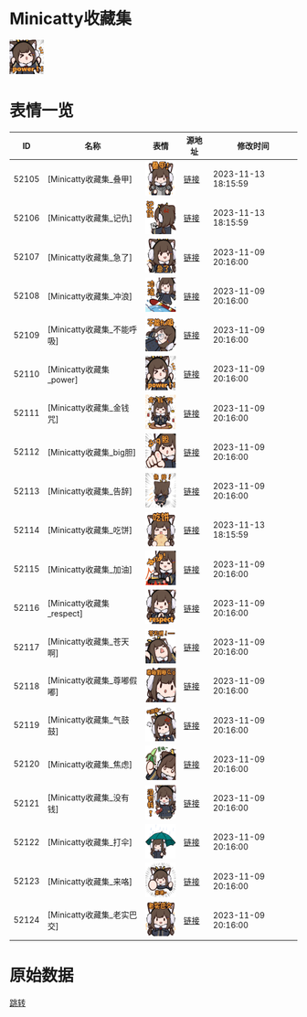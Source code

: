 # Minicatty收藏集

<img src="./cover.png" height="60" alt="cover" />

# 表情一览

|ID|名称|表情|源地址|修改时间|
|----|----|----|----|----|
|52105|[Minicatty收藏集_叠甲]|<img src="./pic/052105_%5BMinicatty收藏集_叠甲%5D.png" height="60" alt="叠甲"/>|[链接](https://i0.hdslb.com/bfs/garb/d1619872f5704e49f52911a1c4fe4151e7833dab.png)|2023-11-13 18:15:59|
|52106|[Minicatty收藏集_记仇]|<img src="./pic/052106_%5BMinicatty收藏集_记仇%5D.png" height="60" alt="记仇"/>|[链接](https://i0.hdslb.com/bfs/garb/aabc3bf28f4344ede17cb3186995d3a15bbada71.png)|2023-11-13 18:15:59|
|52107|[Minicatty收藏集_急了]|<img src="./pic/052107_%5BMinicatty收藏集_急了%5D.png" height="60" alt="急了"/>|[链接](https://i0.hdslb.com/bfs/garb/e1e84245f669efd772253bb4b554be4357284a67.png)|2023-11-09 20:16:00|
|52108|[Minicatty收藏集_冲浪]|<img src="./pic/052108_%5BMinicatty收藏集_冲浪%5D.png" height="60" alt="冲浪"/>|[链接](https://i0.hdslb.com/bfs/garb/5477e18b2cb6a13d22fe442017f56a8ecdf7c210.png)|2023-11-09 20:16:00|
|52109|[Minicatty收藏集_不能呼吸]|<img src="./pic/052109_%5BMinicatty收藏集_不能呼吸%5D.png" height="60" alt="不能呼吸"/>|[链接](https://i0.hdslb.com/bfs/garb/66decae91bd6b87c3439796880badc5ab19e3a99.png)|2023-11-09 20:16:00|
|52110|[Minicatty收藏集_power]|<img src="./pic/052110_%5BMinicatty收藏集_power%5D.png" height="60" alt="power"/>|[链接](https://i0.hdslb.com/bfs/garb/d740436cfca3f74dcfd9b1aa59b7739210185cca.png)|2023-11-09 20:16:00|
|52111|[Minicatty收藏集_金钱咒]|<img src="./pic/052111_%5BMinicatty收藏集_金钱咒%5D.png" height="60" alt="金钱咒"/>|[链接](https://i0.hdslb.com/bfs/garb/55a6609189f34bc1a13b3fba3b1892e5e4144c4e.png)|2023-11-09 20:16:00|
|52112|[Minicatty收藏集_big胆]|<img src="./pic/052112_%5BMinicatty收藏集_big胆%5D.png" height="60" alt="big胆"/>|[链接](https://i0.hdslb.com/bfs/garb/46d09d5f75bc0dec1371bf29212318d05b04b1ba.png)|2023-11-09 20:16:00|
|52113|[Minicatty收藏集_告辞]|<img src="./pic/052113_%5BMinicatty收藏集_告辞%5D.png" height="60" alt="告辞"/>|[链接](https://i0.hdslb.com/bfs/garb/a6794f45c680f48610f2df7bc6871d1acbf3759f.png)|2023-11-09 20:16:00|
|52114|[Minicatty收藏集_吃饼]|<img src="./pic/052114_%5BMinicatty收藏集_吃饼%5D.png" height="60" alt="吃饼"/>|[链接](https://i0.hdslb.com/bfs/garb/2733d7d5e76bd7843bcd4318d1daf1c593cbe09e.png)|2023-11-13 18:15:59|
|52115|[Minicatty收藏集_加油]|<img src="./pic/052115_%5BMinicatty收藏集_加油%5D.png" height="60" alt="加油"/>|[链接](https://i0.hdslb.com/bfs/garb/90559dd202ebd98c206782164253d65472bb0964.png)|2023-11-09 20:16:00|
|52116|[Minicatty收藏集_respect]|<img src="./pic/052116_%5BMinicatty收藏集_respect%5D.png" height="60" alt="respect"/>|[链接](https://i0.hdslb.com/bfs/garb/5491fe0c6e201e02c122309017c40c290509fb3f.png)|2023-11-09 20:16:00|
|52117|[Minicatty收藏集_苍天啊]|<img src="./pic/052117_%5BMinicatty收藏集_苍天啊%5D.png" height="60" alt="苍天啊"/>|[链接](https://i0.hdslb.com/bfs/garb/f2eec9ac7f05832a1db614e7c0580a146e6c9dd3.png)|2023-11-09 20:16:00|
|52118|[Minicatty收藏集_尊嘟假嘟]|<img src="./pic/052118_%5BMinicatty收藏集_尊嘟假嘟%5D.png" height="60" alt="尊嘟假嘟"/>|[链接](https://i0.hdslb.com/bfs/garb/45cd4282756be4007cdcb237938b5527658faa93.png)|2023-11-09 20:16:00|
|52119|[Minicatty收藏集_气鼓鼓]|<img src="./pic/052119_%5BMinicatty收藏集_气鼓鼓%5D.png" height="60" alt="气鼓鼓"/>|[链接](https://i0.hdslb.com/bfs/garb/b6f613d760cddfd0095efbfdc5f986e53a0868f6.png)|2023-11-09 20:16:00|
|52120|[Minicatty收藏集_焦虑]|<img src="./pic/052120_%5BMinicatty收藏集_焦虑%5D.png" height="60" alt="焦虑"/>|[链接](https://i0.hdslb.com/bfs/garb/22676a042f6833eb5e25f91f1e647e3141f2def1.png)|2023-11-09 20:16:00|
|52121|[Minicatty收藏集_没有钱]|<img src="./pic/052121_%5BMinicatty收藏集_没有钱%5D.png" height="60" alt="没有钱"/>|[链接](https://i0.hdslb.com/bfs/garb/e1fadf53e24b95558ce588bd1cd42acd36bf3ee6.png)|2023-11-09 20:16:00|
|52122|[Minicatty收藏集_打伞]|<img src="./pic/052122_%5BMinicatty收藏集_打伞%5D.png" height="60" alt="打伞"/>|[链接](https://i0.hdslb.com/bfs/garb/73a3122548ca96e1e9df5126ca8058602be80ad3.png)|2023-11-09 20:16:00|
|52123|[Minicatty收藏集_来咯]|<img src="./pic/052123_%5BMinicatty收藏集_来咯%5D.png" height="60" alt="来咯"/>|[链接](https://i0.hdslb.com/bfs/garb/7f6689cbd4797a08018b9d75d696e182975ba5f4.png)|2023-11-09 20:16:00|
|52124|[Minicatty收藏集_老实巴交]|<img src="./pic/052124_%5BMinicatty收藏集_老实巴交%5D.png" height="60" alt="老实巴交"/>|[链接](https://i0.hdslb.com/bfs/garb/bb8ff19588996114ac63273720f5207d7a6906c0.png)|2023-11-09 20:16:00|

# 原始数据

[跳转](./raw.json)


